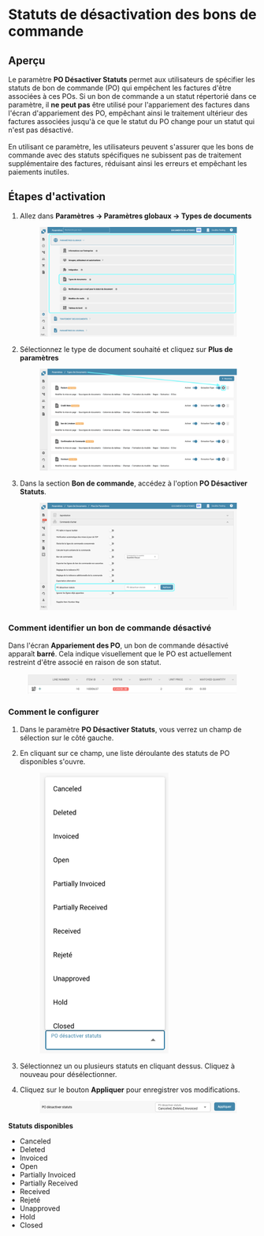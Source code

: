 # Statuts de désactivation des bons de commande

## **Aperçu**

Le paramètre **PO Désactiver Statuts** permet aux utilisateurs de spécifier les statuts de bon de commande (PO) qui empêchent les factures d'être associées à ces POs. Si un bon de commande a un statut répertorié dans ce paramètre, il **ne peut pas** être utilisé pour l'appariement des factures dans l'écran d'appariement des PO, empêchant ainsi le traitement ultérieur des factures associées jusqu'à ce que le statut du PO change pour un statut qui n'est pas désactivé.\
\
En utilisant ce paramètre, les utilisateurs peuvent s'assurer que les bons de commande avec des statuts spécifiques ne subissent pas de traitement supplémentaire des factures, réduisant ainsi les erreurs et empêchant les paiements inutiles.

## **Étapes d'activation**

1.  Allez dans **Paramètres → Paramètres globaux → Types de documents**

    <figure><img src="../../../../../../.gitbook/assets/Calculate_PO_unit_price_1_fr.png" alt=""><figcaption></figcaption></figure>
2.  Sélectionnez le type de document souhaité et cliquez sur **Plus de paramètres**

    <figure><img src="../../../../../../.gitbook/assets/Calculate_PO_unit_price_2_fr.png" alt=""><figcaption></figcaption></figure>
3.  Dans la section **Bon de commande**, accédez à l'option **PO Désactiver Statuts**.

    <figure><img src="../../../../../../.gitbook/assets/disable_po_status_3_fr.png" alt=""><figcaption></figcaption></figure>

### **Comment identifier un bon de commande désactivé**

Dans l'écran **Appariement des PO**, un bon de commande désactivé apparaît **barré**. Cela indique visuellement que le PO est actuellement restreint d'être associé en raison de son statut.

<figure><img src="../../../../../../.gitbook/assets/disable_po_status_6.png" alt=""><figcaption></figcaption></figure>

### **Comment le configurer**

1. Dans le paramètre **PO Désactiver Statuts**, vous verrez un champ de sélection sur le côté gauche.
2.  En cliquant sur ce champ, une liste déroulante des statuts de PO disponibles s'ouvre.

    <figure><img src="../../../../../../.gitbook/assets/disable_po_status_4_fr.png" alt="" width="261"><figcaption></figcaption></figure>
3. Sélectionnez un ou plusieurs statuts en cliquant dessus. Cliquez à nouveau pour désélectionner.
4.  Cliquez sur le bouton **Appliquer** pour enregistrer vos modifications.

    <figure><img src="../../../../../../.gitbook/assets/disable_po_status_5_fr.png" alt=""><figcaption></figcaption></figure>

**Statuts disponibles**

* Canceled
* Deleted
* Invoiced
* Open
* Partially Invoiced
* Partially Received
* Received
* Rejeté
* Unapproved
* Hold
* Closed

